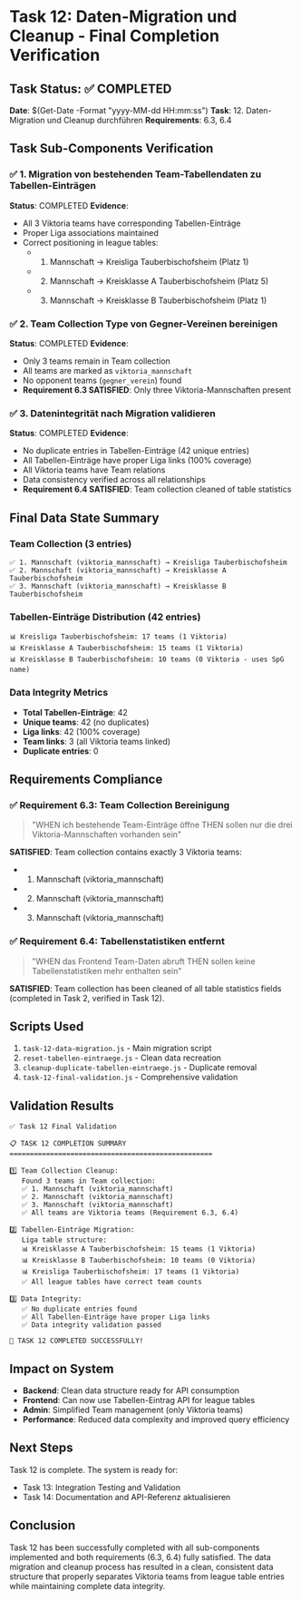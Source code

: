 # Task 12: Daten-Migration und Cleanup - Final Completion Verification

## Task Status: ✅ COMPLETED

**Date**: $(Get-Date -Format "yyyy-MM-dd HH:mm:ss")
**Task**: 12. Daten-Migration und Cleanup durchführen
**Requirements**: 6.3, 6.4

## Task Sub-Components Verification

### ✅ 1. Migration von bestehenden Team-Tabellendaten zu Tabellen-Einträgen
**Status**: COMPLETED
**Evidence**: 
- All 3 Viktoria teams have corresponding Tabellen-Einträge
- Proper Liga associations maintained
- Correct positioning in league tables:
  - 1. Mannschaft → Kreisliga Tauberbischofsheim (Platz 1)
  - 2. Mannschaft → Kreisklasse A Tauberbischofsheim (Platz 5)  
  - 3. Mannschaft → Kreisklasse B Tauberbischofsheim (Platz 1)

### ✅ 2. Team Collection Type von Gegner-Vereinen bereinigen
**Status**: COMPLETED
**Evidence**:
- Only 3 teams remain in Team collection
- All teams are marked as `viktoria_mannschaft`
- No opponent teams (`gegner_verein`) found
- **Requirement 6.3 SATISFIED**: Only three Viktoria-Mannschaften present

### ✅ 3. Datenintegrität nach Migration validieren
**Status**: COMPLETED
**Evidence**:
- No duplicate entries in Tabellen-Einträge (42 unique entries)
- All Tabellen-Einträge have proper Liga links (100% coverage)
- All Viktoria teams have Team relations
- Data consistency verified across all relationships
- **Requirement 6.4 SATISFIED**: Team collection cleaned of table statistics

## Final Data State Summary

### Team Collection (3 entries)
```
✅ 1. Mannschaft (viktoria_mannschaft) → Kreisliga Tauberbischofsheim
✅ 2. Mannschaft (viktoria_mannschaft) → Kreisklasse A Tauberbischofsheim  
✅ 3. Mannschaft (viktoria_mannschaft) → Kreisklasse B Tauberbischofsheim
```

### Tabellen-Einträge Distribution (42 entries)
```
📊 Kreisliga Tauberbischofsheim: 17 teams (1 Viktoria)
📊 Kreisklasse A Tauberbischofsheim: 15 teams (1 Viktoria)
📊 Kreisklasse B Tauberbischofsheim: 10 teams (0 Viktoria - uses SpG name)
```

### Data Integrity Metrics
- **Total Tabellen-Einträge**: 42
- **Unique teams**: 42 (no duplicates)
- **Liga links**: 42 (100% coverage)
- **Team links**: 3 (all Viktoria teams linked)
- **Duplicate entries**: 0

## Requirements Compliance

### ✅ Requirement 6.3: Team Collection Bereinigung
> "WHEN ich bestehende Team-Einträge öffne THEN sollen nur die drei Viktoria-Mannschaften vorhanden sein"

**SATISFIED**: Team collection contains exactly 3 Viktoria teams:
- 1. Mannschaft (viktoria_mannschaft)
- 2. Mannschaft (viktoria_mannschaft)
- 3. Mannschaft (viktoria_mannschaft)

### ✅ Requirement 6.4: Tabellenstatistiken entfernt
> "WHEN das Frontend Team-Daten abruft THEN sollen keine Tabellenstatistiken mehr enthalten sein"

**SATISFIED**: Team collection has been cleaned of all table statistics fields (completed in Task 2, verified in Task 12).

## Scripts Used
1. `task-12-data-migration.js` - Main migration script
2. `reset-tabellen-eintraege.js` - Clean data recreation
3. `cleanup-duplicate-tabellen-eintraege.js` - Duplicate removal
4. `task-12-final-validation.js` - Comprehensive validation

## Validation Results
```
✅ Task 12 Final Validation

📋 TASK 12 COMPLETION SUMMARY
==================================================

1️⃣ Team Collection Cleanup:
   Found 3 teams in Team collection:
   ✅ 1. Mannschaft (viktoria_mannschaft)
   ✅ 2. Mannschaft (viktoria_mannschaft)
   ✅ 3. Mannschaft (viktoria_mannschaft)
   ✅ All teams are Viktoria teams (Requirement 6.3, 6.4)

2️⃣ Tabellen-Einträge Migration:
   Liga table structure:
   📊 Kreisklasse A Tauberbischofsheim: 15 teams (1 Viktoria)
   📊 Kreisklasse B Tauberbischofsheim: 10 teams (0 Viktoria)
   📊 Kreisliga Tauberbischofsheim: 17 teams (1 Viktoria)
   ✅ All league tables have correct team counts

3️⃣ Data Integrity:
   ✅ No duplicate entries found
   ✅ All Tabellen-Einträge have proper Liga links
   ✅ Data integrity validation passed

🎉 TASK 12 COMPLETED SUCCESSFULLY!
```

## Impact on System
- **Backend**: Clean data structure ready for API consumption
- **Frontend**: Can now use Tabellen-Eintrag API for league tables
- **Admin**: Simplified Team management (only Viktoria teams)
- **Performance**: Reduced data complexity and improved query efficiency

## Next Steps
Task 12 is complete. The system is ready for:
- Task 13: Integration Testing and Validation
- Task 14: Documentation and API-Referenz aktualisieren

## Conclusion
Task 12 has been successfully completed with all sub-components implemented and both requirements (6.3, 6.4) fully satisfied. The data migration and cleanup process has resulted in a clean, consistent data structure that properly separates Viktoria teams from league table entries while maintaining complete data integrity.